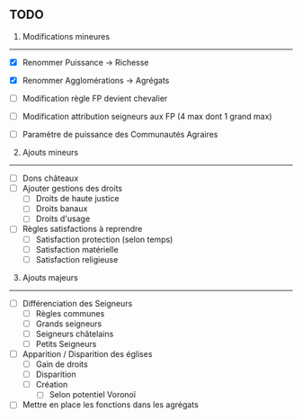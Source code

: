 TODO
--------------------

 1. Modifications mineures
-------------------------------------------------------------
- [x] Renommer Puissance -> Richesse
- [x] Renommer Agglomérations -> Agrégats
- [ ] Modification règle FP devient chevalier
- [ ] Modification attribution seigneurs aux FP (4 max dont 1 grand max)
- [ ] Paramètre de puissance des Communautés Agraires


2. Ajouts mineurs
-------------------------------------------------------------
- [ ] Dons châteaux
- [ ] Ajouter gestions des droits
	- [ ] Droits de haute justice
	- [ ] Droits banaux
	- [ ] Droits d'usage
- [ ] Règles satisfactions à reprendre
	- [ ] Satisfaction protection (selon temps)
	- [ ] Satisfaction matérielle
	- [ ] Satisfaction religieuse

3. Ajouts majeurs
-------------------------------------------------------------
- [ ] Différenciation des Seigneurs
	- [ ] Règles communes
	- [ ] Grands seigneurs
	- [ ] Seigneurs châtelains
	- [ ] Petits Seigneurs
- [ ] Apparition / Disparition des églises
	- [ ] Gain de droits
	- [ ] Disparition
	- [ ] Création
		- [ ] Selon potentiel Voronoï
- [ ] Mettre en place les fonctions dans les agrégats
